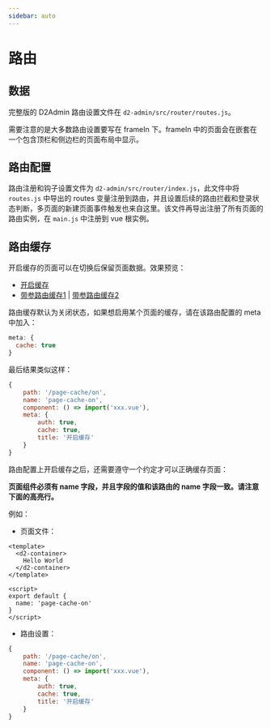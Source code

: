 ```yaml
---
sidebar: auto
---
```


# 路由

## 数据

完整版的 D2Admin 路由设置文件在 `d2-admin/src/router/routes.js`。

需要注意的是大多数路由设置要写在 frameIn 下。frameIn 中的页面会在嵌套在一个包含顶栏和侧边栏的页面布局中显示。

## 路由配置

路由注册和钩子设置文件为 `d2-admin/src/router/index.js`，此文件中将 `routes.js` 中导出的 routes 变量注册到路由，并且设置后续的路由拦截和登录状态判断，多页面的新建页面事件触发也来自这里。该文件再导出注册了所有页面的路由实例，在 `main.js` 中注册到 vue 根实例。

## 路由缓存

开启缓存的页面可以在切换后保留页面数据。效果预览：

* [开启缓存](https://d2admin.fairyever.com/#/demo/playground/page-cache/on)
* [带参路由缓存1](https://d2admin.fairyever.com/#/demo/playground/page-cache/params/1) | [带参路由缓存2](https://d2admin.fairyever.com/#/demo/playground/page-cache/params/2)

路由缓存默认为关闭状态，如果想启用某个页面的缓存，请在该路由配置的 meta 中加入：

``` js {2}
meta: {
  cache: true
}
```

最后结果类似这样：

``` js {7}
{
	path: '/page-cache/on',
	name: 'page-cache-on',
	component: () => import('xxx.vue'),
	meta: {
		auth: true,
		cache: true,
		title: '开启缓存'
	}
}
```

路由配置上开启缓存之后，还需要遵守一个约定才可以正确缓存页面：

**页面组件必须有 name 字段，并且字段的值和该路由的 name 字段一致。请注意下面的高亮行。**

例如：

* 页面文件：

``` vue {9}
<template>
  <d2-container>
    Hello World
  </d2-container>
</template>

<script>
export default {
  name: 'page-cache-on'
}
</script>
```

* 路由设置：

``` js {3}
{
	path: '/page-cache/on',
	name: 'page-cache-on',
	component: () => import('xxx.vue'),
	meta: {
		auth: true,
		cache: true,
		title: '开启缓存'
	}
}
```
